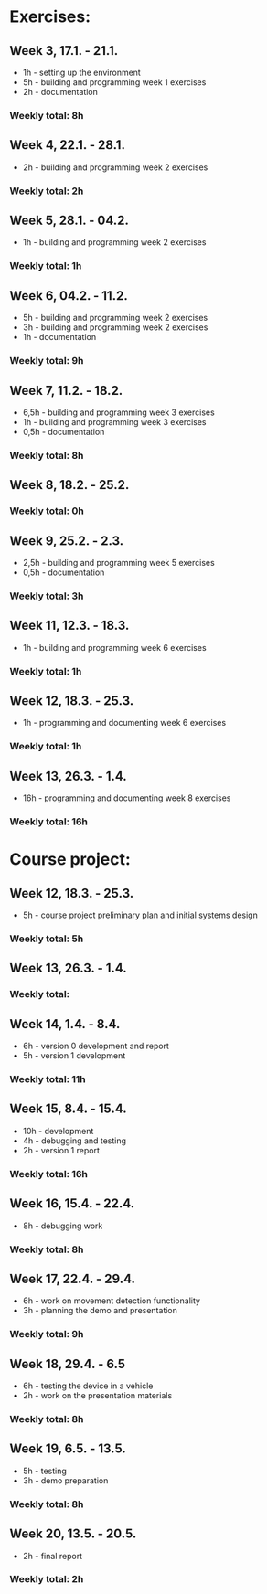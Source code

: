 # Exercises:
## Week 3, 17.1. - 21.1.
* 1h - setting up the environment
* 5h - building and programming week 1 exercises
* 2h - documentation
### Weekly total: 8h

## Week 4, 22.1. - 28.1.
* 2h - building and programming week 2 exercises
### Weekly total: 2h

## Week 5, 28.1. - 04.2.
* 1h - building and programming week 2 exercises
### Weekly total: 1h

## Week 6, 04.2. - 11.2.
* 5h - building and programming week 2 exercises
* 3h - building and programming week 2 exercises
* 1h - documentation
### Weekly total: 9h

## Week 7, 11.2. - 18.2.
* 6,5h - building and programming week 3 exercises
* 1h - building and programming week 3 exercises
* 0,5h - documentation
### Weekly total: 8h

## Week 8, 18.2. - 25.2.
### Weekly total: 0h

## Week 9, 25.2. - 2.3.
* 2,5h - building and programming week 5 exercises
* 0,5h - documentation
### Weekly total: 3h

## Week 11, 12.3. - 18.3.
* 1h - building and programming week 6 exercises
### Weekly total: 1h

## Week 12, 18.3. - 25.3.
* 1h - programming and documenting week 6 exercises 
### Weekly total: 1h

## Week 13, 26.3. - 1.4.
* 16h - programming and documenting week 8 exercises 
### Weekly total: 16h

# Course project:
## Week 12, 18.3. - 25.3.
* 5h - course project preliminary plan and initial systems design 
### Weekly total: 5h

## Week 13, 26.3. - 1.4.

### Weekly total:

## Week 14, 1.4. - 8.4.
* 6h - version 0 development and report
* 5h - version 1 development
### Weekly total: 11h

## Week 15, 8.4. - 15.4.
* 10h - development
* 4h - debugging and testing
* 2h - version 1 report
### Weekly total: 16h

## Week 16, 15.4. - 22.4.
* 8h - debugging work
### Weekly total: 8h

## Week 17, 22.4. - 29.4.
* 6h - work on movement detection functionality
* 3h - planning the demo and presentation
### Weekly total: 9h

## Week 18, 29.4. - 6.5
* 6h - testing the device in a vehicle
* 2h - work on the presentation materials
### Weekly total: 8h

## Week 19, 6.5. - 13.5.
* 5h - testing
* 3h - demo preparation
### Weekly total: 8h

## Week 20, 13.5. - 20.5.
* 2h - final report
### Weekly total: 2h
